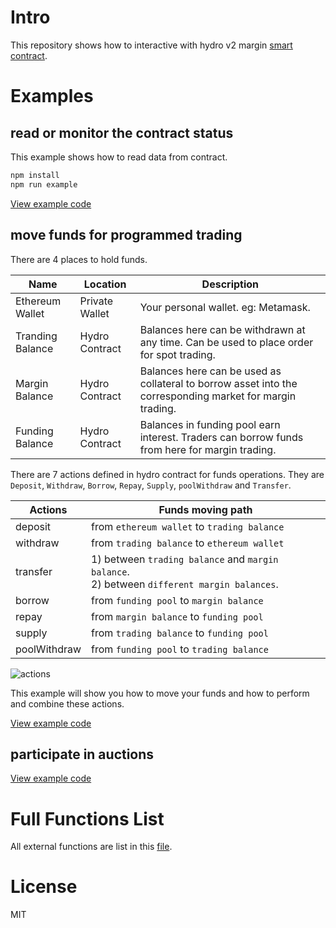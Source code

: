 # Intro

This repository shows how to interactive with hydro v2 margin [smart contract](https://github.com/HydroProtocol/protocol).

# Examples

## read or monitor the contract status

This example shows how to read data from contract.

```bash
npm install
npm run example
```

[View example code](./examples/reader.js)

## move funds for programmed trading

There are 4 places to hold funds.

| Name             | Location       | Description                                                                                               |
| ---------------- | -------------- | --------------------------------------------------------------------------------------------------------- |
| Ethereum Wallet  | Private Wallet | Your personal wallet. eg: Metamask.                                                                       |
| Tranding Balance | Hydro Contract | Balances here can be withdrawn at any time. Can be used to place order for spot trading.                  |
| Margin Balance   | Hydro Contract | Balances here can be used as collateral to borrow asset into the corresponding market for margin trading. |
| Funding Balance  | Hydro Contract | Balances in funding pool earn interest. Traders can borrow funds from here for margin trading.            |

There are 7 actions defined in hydro contract for funds operations. They are `Deposit`, `Withdraw`, `Borrow`, `Repay`, `Supply`, `poolWithdraw` and `Transfer`.

| Actions      | Funds moving path                                                                                |
| ------------ | ------------------------------------------------------------------------------------------------ |
| deposit      | from `ethereum wallet` to `trading balance`                                                      |
| withdraw     | from `trading balance` to `ethereum wallet`                                                      |
| transfer     | 1) between `trading balance` and `margin balance`.<br /> 2) between `different margin balances`. |
| borrow       | from `funding pool` to `margin balance`                                                          |
| repay        | from `margin balance` to `funding pool`                                                          |
| supply       | from `trading balance` to `funding pool`                                                         |
| poolWithdraw | from `funding pool` to `trading balance`                                                         |

![actions](https://raw.githubusercontent.com/hydroprotocol/contract-interations/master/assets/funds-operations.png)

This example will show you how to move your funds and how to perform and combine these actions.

[View example code](./examples/funds.js)

## participate in auctions

[View example code](./examples/auction.js)

# Full Functions List

All external functions are list in this [file](https://github.com/HydroProtocol/protocol/blob/master/contracts/ExternalFunctions.sol).

# License

MIT